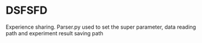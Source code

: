 # DSFSFD
Experience sharing.
Parser.py used to set the super parameter, data reading path and experiment result saving path
